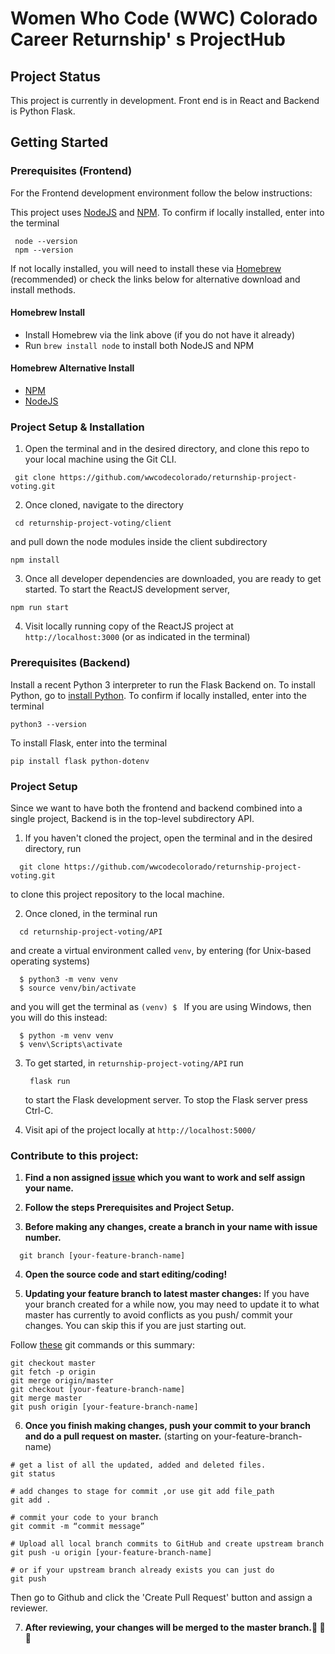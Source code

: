 # Women Who Code (WWC) Colorado Career Returnship' s ProjectHub

## Project Status

This project is currently in development. Front end is in React and Backend is Python Flask.

## Getting Started

### Prerequisites (Frontend)

For the Frontend development environment follow the below instructions:

This project uses [NodeJS](http://nodejs.org) and [NPM](https://npmjs.com). To confirm if locally installed, enter into the terminal
```shell
 node --version
 npm --version
 ```
If not locally installed, you will need to install these via [Homebrew](https://brew.sh/) (recommended) or check the links below for alternative download and install methods.

#### Homebrew Install

- Install Homebrew via the link above (if you do not have it already)
- Run `brew install node` to install both NodeJS and NPM

#### Homebrew Alternative Install

- [NPM](https://docs.npmjs.com/downloading-and-installing-node-js-and-npm)
- [NodeJS](https://nodejs.org/en/download/)

### Project Setup & Installation

1. Open the terminal and in the desired directory, and clone this repo to your local machine using the Git CLI.
```shell
 git clone https://github.com/wwcodecolorado/returnship-project-voting.git
 ```
2. Once cloned, navigate to the directory
```shell
 cd returnship-project-voting/client
```
  and pull down the node modules inside the client subdirectory
  ```shell
  npm install
  ```
3. Once all developer dependencies are downloaded, you are ready to get started. To start the ReactJS development server,
```shell
npm run start
```
4. Visit locally running copy of the ReactJS project at `http://localhost:3000` (or as indicated in the terminal)

### Prerequisites (Backend)

Install a recent Python 3 interpreter to run the Flask Backend on. To install Python, go to [install Python](https://www.python.org/). To confirm if locally installed, enter into the terminal
```shell
python3 --version
```
To install Flask, enter into the terminal
```shell
pip install flask python-dotenv
```

### Project Setup

Since we want to have both the frontend and backend combined into a single project,  Backend is in the top-level subdirectory API.

1. If you haven't cloned the project, open the terminal and in the desired directory, run
```shell
  git clone https://github.com/wwcodecolorado/returnship-project-voting.git
```
  to clone this project repository to the local machine.

2. Once cloned, in the terminal run
```shell
  cd returnship-project-voting/API
```
  and create a virtual environment called `venv`, by entering (for Unix-based operating systems)
```shell
  $ python3 -m venv venv
  $ source venv/bin/activate
```
  and you will get the terminal as `(venv) $ `
  If you are using Windows, then you will do this instead:
```shell
  $ python -m venv venv
  $ venv\Scripts\activate
```

3. To get started, in `returnship-project-voting/API` run
   ```shell
    flask run
   ```
   to start the Flask development server. To stop the Flask server press Ctrl-C.

4. Visit api of the project locally at `http://localhost:5000/`

### Contribute to this project:

1. **Find a non assigned [issue](https://github.com/wwcodecolorado/returnship-project-voting/issues) which you want to work and self assign your name.**

2. **Follow the steps Prerequisites and Project Setup.**

3. **Before making any changes, create a branch in your name with issue number.**
```shell
  git branch [your-feature-branch-name]
```

4. **Open the source code and start editing/coding!**

5. **Updating your feature branch to latest master changes:**
If you have your branch created for a while now, you may need to update it to what master has currently to avoid conflicts as you push/ commit your changes. You can skip this if you are just starting out.  

Follow [these](https://gist.github.com/santisbon/a1a60db1fb8eecd1beeacd986ae5d3ca) git commands or this summary:

```shell
git checkout master
git fetch -p origin
git merge origin/master
git checkout [your-feature-branch-name]
git merge master
git push origin [your-feature-branch-name]
```

6. **Once you finish making changes, push your commit to your branch and do a pull request on master.**
(starting on your-feature-branch-name)
```shell
# get a list of all the updated, added and deleted files.
git status

# add changes to stage for commit ,or use git add file_path 		                     
git add . 	

# commit your code to your branch	                    
git commit -m “commit message”

# Upload all local branch commits to GitHub	and create upstream branch	 
git push -u origin [your-feature-branch-name]

# or if your upstream branch already exists you can just do
git push                           
```
Then go to Github and click the 'Create Pull Request' button and assign a reviewer.

7. **After reviewing, your changes will be merged to the master branch.🎉 🎉 🎉**
